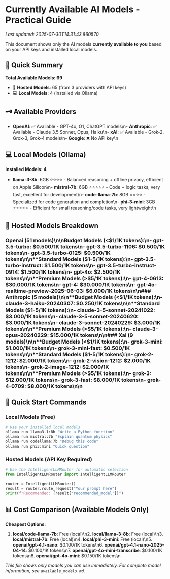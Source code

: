 # Currently Available AI Models - Practical Guide

*Last updated: 2025-07-30T14:31:43.860570*

This document shows only the AI models **currently available to you** based on your API keys and installed local models.

## 🎯 Quick Summary

**Total Available Models: 69**
- 📡 **Hosted Models**: 65 (from 3 providers with API keys)
- 💻 **Local Models**: 4 (installed via Ollama)

## 🗝️ Available Providers

- **OpenAI**: ✅ Available - GPT-4o, O1, ChatGPT models\n- **Anthropic**: ✅ Available - Claude 3.5 Sonnet, Opus, Haiku\n- **xAI**: ✅ Available - Grok-2, Grok-3, Grok-4 models\n- **Google**: ❌ No API key\n
## 💻 Local Models (Ollama)

**Installed Models: 4**

- **llama-3-8b**: 6GB ⭐⭐⭐⭐ - Balanced reasoning + offline privacy, efficient on Apple Silicon\n- **mistral-7b**: 6GB ⭐⭐⭐⭐⭐ - Code + logic tasks, very fast, excellent for development\n- **code-llama-7b**: 8GB ⭐⭐⭐⭐ - Specialized for code generation and completion\n- **phi-3-mini**: 3GB ⭐⭐⭐⭐⭐ - Efficient for small reasoning/code tasks, very lightweight\n
## 📡 Hosted Models Breakdown

### Openai (51 models)\n\n**Budget Models (<$1/1K tokens):**\n- gpt-3.5-turbo: $0.500/1K tokens\n- gpt-3.5-turbo-1106: $0.500/1K tokens\n- gpt-3.5-turbo-0125: $0.500/1K tokens\n\n**Standard Models ($1-5/1K tokens):**\n- gpt-3.5-turbo-instruct: $1.500/1K tokens\n- gpt-3.5-turbo-instruct-0914: $1.500/1K tokens\n- gpt-4o: $2.500/1K tokens\n\n**Premium Models (>$5/1K tokens):**\n- gpt-4-0613: $30.000/1K tokens\n- gpt-4: $30.000/1K tokens\n- gpt-4o-realtime-preview-2025-06-03: $6.000/1K tokens\n\n### Anthropic (5 models)\n\n**Budget Models (<$1/1K tokens):**\n- claude-3-haiku-20240307: $0.250/1K tokens\n\n**Standard Models ($1-5/1K tokens):**\n- claude-3-5-sonnet-20241022: $3.000/1K tokens\n- claude-3-5-sonnet-20240620: $3.000/1K tokens\n- claude-3-sonnet-20240229: $3.000/1K tokens\n\n**Premium Models (>$5/1K tokens):**\n- claude-3-opus-20240229: $15.000/1K tokens\n\n### Xai (9 models)\n\n**Budget Models (<$1/1K tokens):**\n- grok-3-mini: $1.000/1K tokens\n- grok-3-mini-fast: $0.500/1K tokens\n\n**Standard Models ($1-5/1K tokens):**\n- grok-2-1212: $2.000/1K tokens\n- grok-2-vision-1212: $2.000/1K tokens\n- grok-2-image-1212: $2.000/1K tokens\n\n**Premium Models (>$5/1K tokens):**\n- grok-3: $12.000/1K tokens\n- grok-3-fast: $8.000/1K tokens\n- grok-4-0709: $8.000/1K tokens\n\n
## 🚀 Quick Start Commands

### Local Models (Free)
```bash
# Use your installed local models
ollama run llama3.1:8b "Write a Python function"
ollama run mistral:7b "Explain quantum physics"  
ollama run codellama:7b "Debug this code"
ollama run phi3:mini "Quick question"
```

### Hosted Models (API Key Required)
```python
# Use the IntelligentLLMRouter for automatic selection
from IntelligentLLMRouter import IntelligentLLMRouter

router = IntelligentLLMRouter()
result = router.route_request("Your prompt here")
print(f"Recommended: {result['recommended_model']}")
```

## 📊 Cost Comparison (Available Models Only)

**Cheapest Options:**
1. **local/code-llama-7b**: Free (local)\n2. **local/llama-3-8b**: Free (local)\n3. **local/mistral-7b**: Free (local)\n4. **local/phi-3-mini**: Free (local)\n5. **openai/gpt-4.1-nano**: $0.100/1K tokens\n6. **openai/gpt-4.1-nano-2025-04-14**: $0.100/1K tokens\n7. **openai/gpt-4o-mini-transcribe**: $0.100/1K tokens\n8. **openai/gpt-4o-mini**: $0.150/1K tokens\n

*This file shows only models you can use immediately. For complete model information, see `available_models.md`.*
